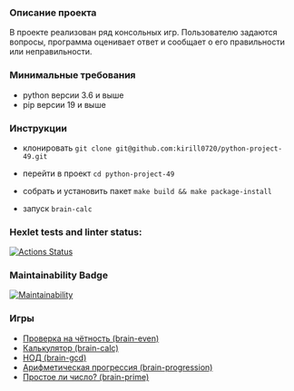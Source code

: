 ### Описание проекта
В проекте реализован ряд консольных игр. Пользователю задаются вопросы, программа оценивает ответ и сообщает о его правильности или неправильности. 

### Минимальные требования
- python версии 3.6 и выше
- pip версии 19 и выше

### Инструкции
- клонировать `git clone git@github.com:kirill0720/python-project-49.git`
- перейти в проект `cd python-project-49`
- собрать и установить пакет `make build && make package-install`

- запуск `brain-calc`

### Hexlet tests and linter status:
[![Actions Status](https://github.com/kirill0720/python-project-49/workflows/hexlet-check/badge.svg)](https://github.com/kirill0720/python-project-49/actions)

### Maintainability Badge
[![Maintainability](https://api.codeclimate.com/v1/badges/0b89d4ad29da6181d3fb/maintainability)](https://codeclimate.com/github/kirill0720/python-project-49/maintainability)

### Игры
- [Проверка на чётность (brain-even)](https://asciinema.org/a/525854)
- [Калькулятор (brain-calc)](https://asciinema.org/a/525907)
- [НОД (brain-gcd)](https://asciinema.org/a/525921)
- [Арифметическая прогрессия (brain-progression)](https://asciinema.org/a/525931)
- [Простое ли число? (brain-prime)](https://asciinema.org/a/525934)
